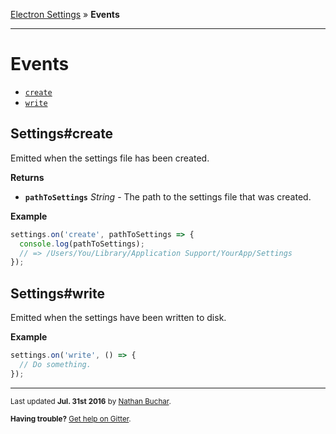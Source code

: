 [Electron Settings] » **Events**


***


Events
=======

* [`create`][event_create]
* [`write`][event_write]


Settings#create
---------------

Emitted when the settings file has been created.

**Returns**

* **`pathToSettings`** *String* - The path to the settings file that was created.

**Example**

```js
settings.on('create', pathToSettings => {
  console.log(pathToSettings);
  // => /Users/You/Library/Application Support/YourApp/Settings
});
```


Settings#write
--------------

Emitted when the settings have been written to disk.

**Example**

```js
settings.on('write', () => {
  // Do something.
});
```


***
<small>Last updated **Jul. 31st 2016** by [Nathan Buchar].</small>

<small>**Having trouble?** [Get help on Gitter](https://gitter.im/nathanbuchar/electron-settings).</small>






[Electron Settings]: ../../../

[Nathan Buchar]: (mailto:hello@nathanbuchar.com)

[event_create]: #create
[event_write]: #write
